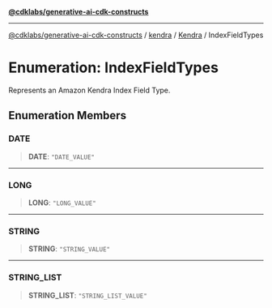 [**@cdklabs/generative-ai-cdk-constructs**](../../../../../../README.md)

***

[@cdklabs/generative-ai-cdk-constructs](../../../../../../README.md) / [kendra](../../../README.md) / [Kendra](../README.md) / IndexFieldTypes

# Enumeration: IndexFieldTypes

Represents an Amazon Kendra Index Field Type.

## Enumeration Members

### DATE

> **DATE**: `"DATE_VALUE"`

***

### LONG

> **LONG**: `"LONG_VALUE"`

***

### STRING

> **STRING**: `"STRING_VALUE"`

***

### STRING\_LIST

> **STRING\_LIST**: `"STRING_LIST_VALUE"`

